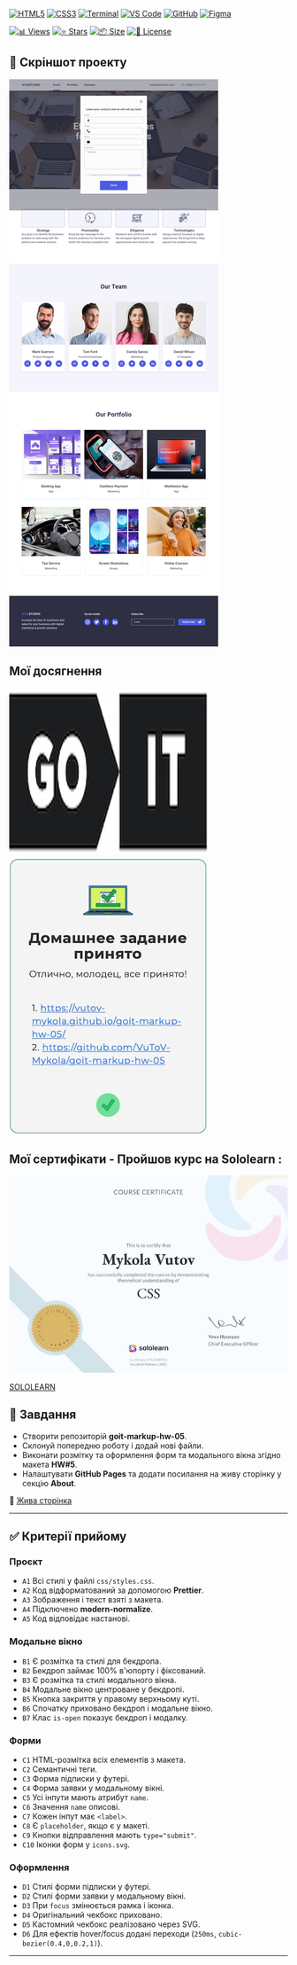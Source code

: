 <!-- AUTOGEN:STATS -->
[![HTML5](https://img.shields.io/badge/HTML5-E34F26?style=for-the-badge&logo=html5&logoColor=white)](https://developer.mozilla.org/en-US/docs/Web/HTML) [![CSS3](https://img.shields.io/badge/CSS3-1572B6?style=for-the-badge&logo=css3&logoColor=white)](https://developer.mozilla.org/en-US/docs/Web/CSS) [![Terminal](https://img.shields.io/badge/mac%20terminal-000000?style=for-the-badge&logo=apple&logoColor=white&labelColor=000000)](https://support.apple.com/guide/terminal/welcome/mac) [![VS Code](https://img.shields.io/badge/VS_Code-007ACC?style=for-the-badge&logo=visual-studio-code&logoColor=white)](https://code.visualstudio.com/) [![GitHub](https://img.shields.io/badge/GitHub-181717?style=for-the-badge&logo=github&logoColor=white)](https://github.com/) [![Figma](https://img.shields.io/badge/Figma-F24E1E?style=for-the-badge&logo=figma&logoColor=white)](https://www.figma.com/) 

[![📊 Views](https://img.shields.io/endpoint?url=https://raw.githubusercontent.com/VuToV-Mykola/goit-markup-hw-05/main/assets/db/visitors-badge.json)](https://github.com/VuToV-Mykola/goit-markup-hw-05/graphs/traffic)
[![⭐ Stars](https://img.shields.io/endpoint?url=https://raw.githubusercontent.com/VuToV-Mykola/goit-markup-hw-05/main/assets/db/likes-badge.json)](https://github.com/VuToV-Mykola/goit-markup-hw-05/actions/workflows/screenshot-and-visitor.yaml)
[![📦 Size](https://img.shields.io/endpoint?url=https://raw.githubusercontent.com/VuToV-Mykola/goit-markup-hw-05/main/assets/db/repo-size.json)](https://github.com/VuToV-Mykola/goit-markup-hw-05)
[![📄 License](https://img.shields.io/endpoint?url=https://raw.githubusercontent.com/VuToV-Mykola/goit-markup-hw-05/main/assets/db/repo-license.json)](https://github.com/VuToV-Mykola/goit-markup-hw-05/blob/main/LICENSE)

## 📸 Скріншот проекту
![Project Screenshot](./assets/screenshot.png)
<!-- END:AUTOGEN -->

## Мої досягнення

![Опис зображення](./assets/head.jpg) ![Опис зображення](./assets/hw-05.jpg)

## Мої сертифікати - Пройшов курс на Sololearn :

![Certification Badge](./assets/certificat.jpg)

[SOLOLEARN](https://www.sololearn.com/certificates/CT-UJ9JRYCU)

## 📌 Завдання

- Створити репозиторій **goit-markup-hw-05**.  
- Склонуй попередню роботу і додай нові файли.  
- Виконати розмітку та оформлення форм та модального вікна згідно макета **HW#5**.  
- Налаштувати **GitHub Pages** та додати посилання на живу сторінку у секцію **About**.

🔗 [Жива сторінка](https://vuTov-mykola.github.io/goit-markup-hw-05/)

---

## ✅ Критерії прийому

### **Проєкт**
- `A1` Всі стилі у файлі `css/styles.css`.  
- `A2` Код відформатований за допомогою **Prettier**.  
- `A3` Зображення і текст взяті з макета.  
- `A4` Підключено **modern-normalize**.  
- `A5` Код відповідає настанові.

### **Модальне вікно**
- `B1` Є розмітка та стилі для бекдропа.  
- `B2` Бекдроп займає 100% в'юпорту і фіксований.  
- `B3` Є розмітка та стилі модального вікна.  
- `B4` Модальне вікно центроване у бекдропі.  
- `B5` Кнопка закриття у правому верхньому куті.  
- `B6` Спочатку приховано бекдроп і модальне вікно.  
- `B7` Клас `is-open` показує бекдроп і модалку.

### **Форми**
- `C1` HTML-розмітка всіх елементів з макета.  
- `C2` Семантичні теги.  
- `C3` Форма підписки у футері.  
- `C4` Форма заявки у модальному вікні.  
- `C5` Усі інпути мають атрибут `name`.  
- `C6` Значення `name` описові.  
- `C7` Кожен інпут має `<label>`.  
- `C8` Є `placeholder`, якщо є у макеті.  
- `C9` Кнопки відправлення мають `type="submit"`.  
- `C10` Іконки форм у `icons.svg`.

### **Оформлення**
- `D1` Стилі форми підписки у футері.  
- `D2` Стилі форми заявки у модальному вікні.  
- `D3` При `focus` змінюється рамка і іконка.  
- `D4` Оригінальний чекбокс приховано.  
- `D5` Кастомний чекбокс реалізовано через SVG.  
- `D6` Для ефектів hover/focus додані переходи (`250ms`, `cubic-bezier(0.4,0,0.2,1)`).

---
